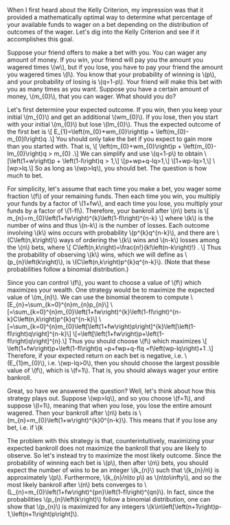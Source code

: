 <html>
<head>
  <meta charset="utf-8">
  <meta name="viewport" content="width=device-width">
  <title>Understanding the Kelly Criterion</title>
  <script src="https://polyfill.io/v3/polyfill.min.js?features=es6"></script>
  <script id="MathJax-script" async
          src="https://cdn.jsdelivr.net/npm/mathjax@3/es5/tex-mml-chtml.js">
  </script>
</head>
<body>
<p>
  When I first heard about the Kelly Criterion, my impression was that it provided a mathematically optimal way to determine what percentage of your available funds to wager on a bet depending on the distribution of outcomes of the wager. Let's dig into the Kelly Criterion and see if it accomplishes this goal.
</p>
<p>
  Suppose your friend offers to make a bet with you. You can wager any amount of money. If you win, your friend will pay you the amount you wagered times \(w\), but if you lose, you have to pay your friend the amount you wagered times \(l\). You know that your probability of winning is \(p\), and your probability of losing is \(q=1-p\). Your friend will make this bet with you as many times as you want. Suppose you have a certain amount of money, \(m_{0}\), that you can wager. What should you do?
</p>
<p>
  Let's first determine your expected outcome. If you win, then you keep your initial \(m_{0}\) and get an additional \(wm_{0}\). If you lose, then you start with your initial \(m_{0}\) but lose \(lm_{0}\). Thus the expected outcome of the first bet is
  \[
  E_{1}=\left(m_{0}+wm_{0}\right)p + \left(m_{0}-m_{0}l\right)q
  .\]
You should only take the bet if you expect to gain more than you started with. That is,
  \[
  \left(m_{0}+wm_{0}\right)p + \left(m_{0}-lm_{0}\right)q > m_{0}
  .\]
We can simplify and use \(q=1-p\) to obtain
  \[\left(1+w\right)p + \left(1-l\right)q > 1,\]
  \[p+wp+q-lq>1,\]
  \[1+wp-lq>1,\]
  \[wp>lq.\]
So as long as \(wp>lq\), you should bet. The question is how much to bet.
</p>
<p>
  For simplicity, let's assume that each time you make a bet, you wager some fraction \(f\) of your remaining funds. Then each time you win, you multiply your funds by a factor of \(1+fw\), and each time you lose, you multiply your funds by a factor of \(1-fl\). Therefore, your bankroll after \(n\) bets is
  \[
  m_{n}=m_{0}\left(1+fw\right)^{k}\left(1-fl\right)^{n-k}
  \]
where \(k\) is the number of wins and thus \(n-k\) is the number of losses. Each outcome involving \(k\) wins occurs with probability \(p^{k}q^{n-k}\), and there are \(C\left(n,k\right)\) ways of ordering the \(k\) wins and \(n-k\) losses among the \(n\) bets, where
  \[
  C\left(n,k\right)=\frac{n!}{k!\left(n-k\right)!}
  .
  \]
Thus the probability of observing \(k\) wins, which we will define as \(p_{n}\left(k\right)\), is \(C\left(n,k\right)p^{k}q^{n-k}\). (Note that these probabilities follow a binomial distribution.)
</p>
<p>
  Since you can control \(f\), you want to choose a value of \(f\) which maximizes your wealth. One strategy would be to maximize the expected value of \(m_{n}\). We can use the binomial theorem to compute
  \[E_{n}=\sum_{k=0}^{n}m_{n}p_{n}\]
  \[=\sum_{k=0}^{n}m_{0}\left(1+fw\right)^{k}\left(1-fl\right)^{n-k}C\left(n,k\right)p^{k}q^{n-k}\]
  \[=\sum_{k=0}^{n}m_{0}\left[\left(1+fw\right)p\right]^{k}\left[\left(1-fl\right)q\right]^{n-k}\]
  \[=\left[\left(1+fw\right)p+\left(1-fl\right)q\right]^{n}.\]
Thus you should choose \(f\) which maximizes
  \[
  \left(1+fw\right)p+\left(1-fl\right)q
  =p+fwp+q-flq
  =f\left(wp-lq\right)+1
  .\]
Therefore, if your expected return on each bet is negative, i.e. \(E_{1}<m_{0}\), i.e. \(wp<lq\), i.e. \(wp-lq<0\), then the coefficient of \(f\) above is negative, and so you should choose the smallest possible value of \(f\), which is \(f=0\). That is, you should not take the bet. This is consistent with our previous findings. However, if your expected return on each bet is positive, i.e. \(E_{1}>m_{0}\), i.e. \(wp-lq>0\), then you should choose the largest possible value of \(f\), which is \(f=1\). That is, you should always wager your entire bankroll.
</p>
<p>
  Great, so have we answered the question? Well, let's think about how this strategy plays out. Suppose \(wp>lq\), and so you choose \(f=1\), and suppose \(l=1\), meaning that when you lose, you lose the entire amount wagered. Then your bankroll after \(n\) bets is \(m_{n}=m_{0}\left(1+w\right)^{k}0^{n-k}\). This means that if you lose any bet, i.e. if \(k<n\), then \(m_{n}=0\), which means that you are broke. Since the probability of losing at least one of \(n\) bets is \(1-p^{n}\), which converges to \(1\) as \(n\to\infty\), you will go broke at some point with probability \(1\). So choosing \(l=1\) simultaneously maximizes your expected bankroll and guarantees that your bankroll will eventually diverge from this expected bankroll.
</p>
<p>
  The problem with this strategy is that, counterintuitively, maximizing your expected bankroll does not maximize the bankroll that you are likely to observe. So let's instead try to maximize the most likely outcome. Since the probability of winning each bet is \(p\), then after \(n\) bets, you should expect the number of wins to be an integer \(k_{n}\) such that \(k_{n}/n\) is approximately \(p\). Furthermore, \(k_{n}/n\to p\) as \(n\to\infty\), and so the most likely bankroll after \(n\) bets converges to \(L_{n}=m_{0}\left(1+fw\right)^{pn}\left(1-fl\right)^{qn}\). In fact, since the probabilities \(p_{n}\left(k\right)\) follow a binomial distribution, one can show that \(p_{n}\) is maximized for any integers \(k\in\left[\left(n+1\right)p-1,\left(n+1\right)p\right]\).
</p>
</body>
</html>
